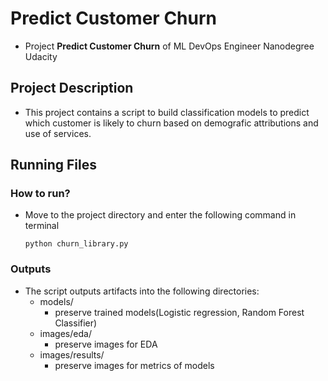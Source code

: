 # Predict Customer Churn

- Project **Predict Customer Churn** of ML DevOps Engineer Nanodegree Udacity

## Project Description
- This project contains a script to build classification models to predict which customer is likely to churn based on demografic attributions and use of services.

## Running Files
### How to run?
- Move to the project directory and enter the following command in terminal

    ``` 
    python churn_library.py
    ```
### Outputs
- The script outputs artifacts into the following directories:
    - models/
        - preserve trained models(Logistic regression, Random Forest Classifier)
    - images/eda/
        - preserve images for EDA 
    - images/results/
        - preserve images for metrics of models
